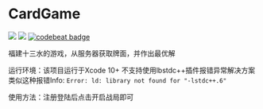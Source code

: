# CardGame
![](https://img.shields.io/badge/language-OC-blue.svg)
![](https://img.shields.io/badge/platform-ios-lightgrey.svg)
[![codebeat badge](https://codebeat.co/badges/db27590d-b756-44ac-bf38-395532844ae1)](https://codebeat.co/projects/github-com-lxxcontinue-cardgame-master)

福建十三水的游戏，从服务器获取牌面，并作出最优解

运行环境：该项目运行于Xcode 10+ 不支持使用lbstdc++插件报错异常解决方案
类似这种报错Info: `Error: ld: library not found for "-lstdc++.6"`

使用方法：注册登陆后点击开启战局即可


